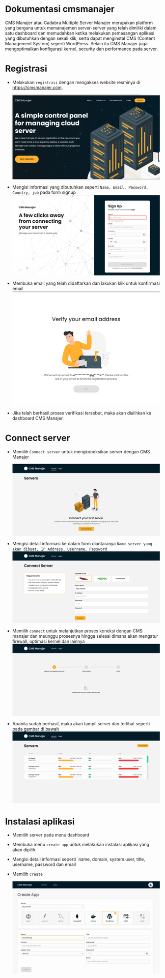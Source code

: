 # Dokumentasi cmsmanajer

CMS Manajer atau Cadabra Multiple Server Manajer merupakan platform yang berguna untuk memanajemen server-server yang telah dimiliki dalam satu dashboard dan memudahkan ketika melakukan pemasangan aplikasi yang dibutuhkan dengan sekali klik, serta dapat menginstal CMS (Content Management System) seperti WordPress. Selain itu CMS Manajer juga mengoptimalkan konfigurasi kernel, security dan performance pada server.

# Registrasi

- Melakukan `registrasi` dengan mengakses website resminya di https://cmsmanajer.com.

  ![1](assets/regis-1.png)

- Mengisi informasi yang dibutuhkan seperti `Nama, Email, Password, Country, job` pada form signup
  ![2](assets/regis-2.png)

- Membuka email yang telah didaftarkan dan lakukan klik untuk konfirmasi email
  ![3](assets/regis-3.png)

- Jika telah berhasil proses verifikasi tersebut, maka akan dialihkan ke dashboard CMS Manajer.

# Connect server

- Memilih `Connect server` untuk mengkoneksikan server dengan CMS Manajer

  ![4](assets/connect-1.png)

- Mengisi detail informasi ke dalam form diantaranya `Name server yang akan dibuat, IP Address, Username, Password`
  ![5](assets/connect-2.png)

- Memilih `connect` untuk melanjutkan proses koneksi dengan CMS manajer dan meunggu prosesnya hingga selesai dimana akan mengatur firewall, optimasi kernel dan lainnya
  ![6](assets/connect-3.png)

- Apabila sudah berhasil, maka akan tampil server dan terlihat seperti pada gambar di bawah
  ![7](assets/connect-4.png)

# Instalasi aplikasi

- Memilih server pada menu dashboard

- Membuka menu `create app` untuk melakukan instalasi aplikasi yang akan dipilih

- Mengisi detail informasi seperti `name, domain, system user, title, username, password dan email
- Memilih `create`

  ![9](assets/aplikasi-2.png)
